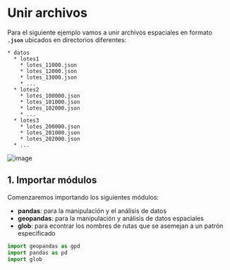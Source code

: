 # Unir archivos

Para el siguiente ejemplo vamos a unir archivos espaciales en formato **`.json`** ubicados en directorios diferentes:

```
* datos
  * lotes1
    * lotes_11000.json
    * lotes_12000.json
    * lotes_13000.json
    * ...
  * lotes2
    * lotes_100000.json
    * lotes_101000.json
    * lotes_102000.json
    * ...
  * lotes3
    * lotes_200000.json
    * lotes_201000.json
    * lotes_202000.json
  * ...  
```

![image](https://user-images.githubusercontent.com/88239150/228713934-4a102414-9cab-44fb-98b1-bf5209f3573c.png)

## 1. Importar módulos

Comenzaremos importando los siguientes módulos:

* **pandas**: para la manipulación y el análisis de datos
* **geopandas**: para la manipulación y análisis de datos espaciales 
* **glob**: para econtrar los nombres de rutas que se asemejan a un patrón especificado

```python
import geopandas as gpd
import pandas as pd
import glob
```
